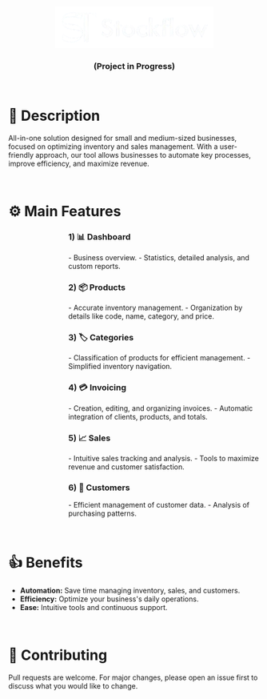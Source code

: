 <div align="center">
    <img src="client/public/img/Logo.png" alt="StockFlow Logo" />
</div>
<h3 align="center">(Project in Progress)</h3>
<br />

# 📄 Description
All-in-one solution designed for small and medium-sized businesses, focused on optimizing inventory and sales management. With a user-friendly approach, our tool allows businesses to automate key processes, improve efficiency, and maximize revenue.

<br />

# ⚙ Main Features
<dl>
  <dd>
    <dl>
      <dd>
          <dl>
              <dd>
                    <h3> 1) 📊 Dashboard </h3>
                    - Business overview.
                    - Statistics, detailed analysis, and custom reports.
              </dd>
              <dd>
                    <h3> 2) 📦 Products </h3>
                    - Accurate inventory management.
                    - Organization by details like code, name, category, and price.
              </dd>
              <dd>
                    <h3> 3) 🏷 Categories </h3>
                    - Classification of products for efficient management.
                    - Simplified inventory navigation.
              </dd>
              <dd>
                    <h3> 4) 💳 Invoicing </h3>
                    - Creation, editing, and organizing invoices.
                    - Automatic integration of clients, products, and totals.
              </dd>
              <dd>
                    <h3> 5) 📈 Sales </h3>
                    - Intuitive sales tracking and analysis.
                    - Tools to maximize revenue and customer satisfaction.
              </dd>
              <dd>
                    <h3> 6) 👥 Customers </h3>
                    - Efficient management of customer data.
                    - Analysis of purchasing patterns.
              </dd>
          </dl>
      </dd>
    </dl>
  </dd>
</dl>

<br />

# 👍 Benefits
- **Automation:** Save time managing inventory, sales, and customers.
- **Efficiency:** Optimize your business's daily operations.
- **Ease:** Intuitive tools and continuous support.

<br />

# 🚀 Contributing
Pull requests are welcome. For major changes, please open an issue first
to discuss what you would like to change.
